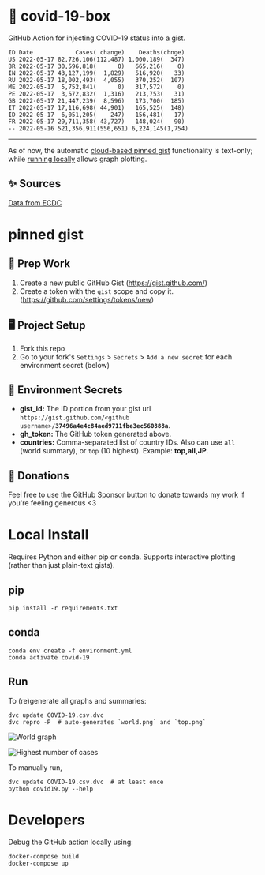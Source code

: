 # 🏥 covid-19-box

GitHub Action for injecting COVID-19 status into a gist.

```
ID Date            Cases( change)    Deaths(chnge)
US 2022-05-17 82,726,106(112,487) 1,000,189(  347)
BR 2022-05-17 30,596,818(      0)   665,216(    0)
IN 2022-05-17 43,127,199(  1,829)   516,920(   33)
RU 2022-05-17 18,002,493(  4,055)   370,252(  107)
ME 2022-05-17  5,752,841(      0)   317,572(    0)
PE 2022-05-17  3,572,832(  1,316)   213,753(   31)
GB 2022-05-17 21,447,239(  8,596)   173,700(  185)
IT 2022-05-17 17,116,698( 44,901)   165,525(  148)
ID 2022-05-17  6,051,205(    247)   156,481(   17)
FR 2022-05-17 29,711,358( 43,727)   148,024(   90)
-- 2022-05-16 521,356,911(556,651) 6,224,145(1,754)
```

---

As of now, the automatic [cloud-based pinned gist](#pinned-gist) functionality is text-only;
while [running locally](#local-install) allows graph plotting.

## ✨ Sources

[Data from ECDC](https://www.ecdc.europa.eu/en/publications-data/download-todays-data-geographic-distribution-covid-19-cases-worldwide)

# pinned gist

## 🎒 Prep Work
1. Create a new public GitHub Gist (https://gist.github.com/)
1. Create a token with the `gist` scope and copy it. (https://github.com/settings/tokens/new)

## 🖥 Project Setup
1. Fork this repo
1. Go to your fork's `Settings` > `Secrets` > `Add a new secret` for each environment secret (below)

## 🤫 Environment Secrets
- **gist_id:** The ID portion from your gist url `https://gist.github.com/<github username>/`**`37496a4e4c84aed9711fbe3ec560888a`**.
- **gh_token:** The GitHub token generated above.
- **countries:** Comma-separated list of country IDs. Also can use `all` (world summary), or `top` (10 highest). Example: **top,all,JP**.

## 💸 Donations

Feel free to use the GitHub Sponsor button to donate towards my work if you're feeling generous <3

# Local Install

Requires Python and either pip or conda. Supports interactive plotting (rather than just plain-text gists).

## pip

```
pip install -r requirements.txt
```

## conda

```
conda env create -f environment.yml
conda activate covid-19
```

## Run

To (re)generate all graphs and summaries:

```
dvc update COVID-19.csv.dvc
dvc repro -P  # auto-generates `world.png` and `top.png`
```

![World graph](world.png)

![Highest number of cases](top.png)

To manually run,

```
dvc update COVID-19.csv.dvc  # at least once
python covid19.py --help
```

# Developers

Debug the GitHub action locally using:

```
docker-compose build
docker-compose up
```
